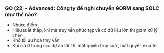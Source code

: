 ### GO (22) - Advanced: Công ty đề nghị chuyển GORM sang SQLC như thế nào?

- Nhược điểm
- Hiệu suất thấp, khi mà truy vấn phức tạp và có dữ liệu lớn thì gorm xử lý chán
- Khó tối ưu hoá truy vấn
- Khi mà ở trong các dự án lớn thì mất quyền truy soát, mất quyền excute
